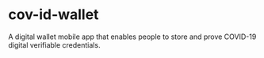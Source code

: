 # cov-id-wallet
A digital wallet mobile app that enables people to store and prove COVID-19 digital verifiable credentials.
